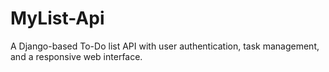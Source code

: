 # MyList-Api
A Django-based To-Do list API with user authentication, task management, and a responsive web interface.
